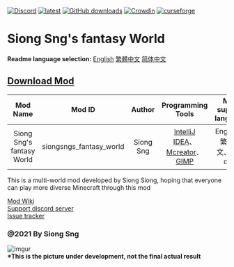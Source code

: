 [![Discord](https://discord.com/api/guilds/714087332738891857/widget.png)](https://discord.gg/5w9BUM4)
[![latest](https://img.shields.io/github/release/Barry23412/Siong-Sng-fantasy-World.svg)](https://github.com/Barry23412/Siong-Sng-fantasy-World/releases/latest)
[![GitHub downloads](https://img.shields.io/github/downloads/Barry23412/Siong-Sng-fantasy-World/total.svg)](https://github.com/Barry23412/Siong-Sng-fantasy-World/releases/latest)
[![Crowdin](https://badges.crowdin.net/siong-sngs-fantasy-world/localized.svg)](https://crowdin.com/project/siong-sngs-fantasy-world)
[![curseforge](https://cf.way2muchnoise.eu/full_438450_downloads.svg)](https://www.curseforge.com/minecraft/mc-mods/siong-sngs-fantasy-world)  

Siong Sng's fantasy World
=======================================  
**Readme language selection:** [English](https://github.com/Barry23412/Siong-Sng-fantasy-World/blob/master/README.md)   [繁體中文](https://github.com/Barry23412/Siong-Sng-fantasy-World/blob/master/Zh_tw-readme.md)   [简体中文](https://github.com/Barry23412/Siong-Sng-fantasy-World/blob/master/Zh_cn-readme.md)

## [Download Mod](https://www.curseforge.com/minecraft/mc-mods/siong-sngs-fantasy-world)

|Mod Name|Mod ID|Author|Programming Tools|Mod support language|
|:------:|:----:|:----:|:---------------:|:---------------------:|
|Siong Sng's fantasy World|siongsngs_fantasy_world|Siong Sng|[IntelliJ IDEA](https://github.com/JetBrains/intellij-community)、[Mcreator](https://github.com/MCreator/MCreator)、[GIMP](https://github.com/GNOME/gimp)|English、繁體中文、简体中文|
  

This is a multi-world mod developed by Siong Siong, hoping that everyone can play more diverse Minecraft through this mod

[Mod Wiki](https://github.com/Barry23412/Siong-Sng-fantasy-World/wiki)  
[Support discord server](https://discord.com/invite/gjmazfF9Rj)  
[Issue tracker](https://github.com/Barry23412/Siong-Sng-fantasy-World/issues)  


### @2021 By Siong Sng  
   

![imgur](https://media.discordapp.net/attachments/761096264577843200/801476289781432410/2021-01-20_22.16.58.png?width=913&height=498)   
**\*This is the picture under development, not the final actual result**
